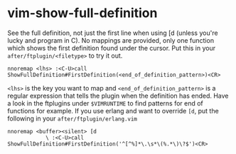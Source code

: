 # vim-show-full-definition

See the full definition, not just the first line when using [d (unless you're
lucky and program in C). No mappings are provided, only one function which shows
the first definition found under the cursor. Put this in your
`after/ftplugin/<filetype>` to try it out.

```vim
nnoremap <lhs> :<C-U>call ShowFullDefinition#FirstDefinition(<end_of_definition_pattern>)<CR>
```

`<lhs>` is the key you want to map and `<end_of_definition_pattern>` is a
regular expression that tells the plugin when the definition has ended. Have a
look in the ftplugins under `$VIMRUNTIME` to find patterns for end of functions
for example. If you use erlang and want to override `[d`, put the following in
your `after/ftplugin/erlang.vim`

```vim
nnoremap <buffer><silent> [d
            \ :<C-U>call ShowFullDefinition#FirstDefinition('^[^%]*\.\s*\(%.*\)\?$')<CR>
```
